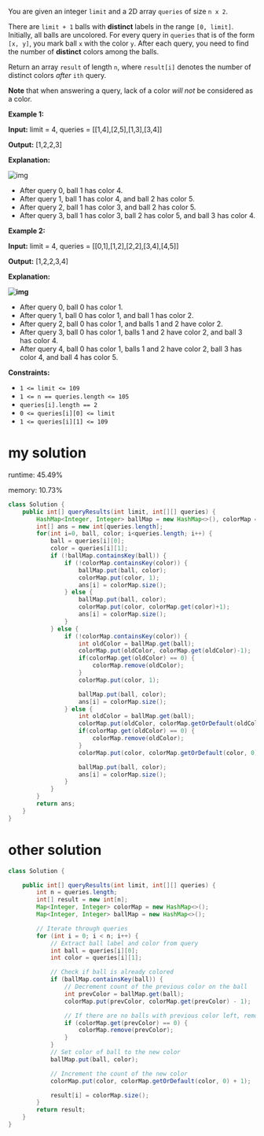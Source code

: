 You are given an integer `limit` and a 2D array `queries` of size `n x 2`.

There are `limit + 1` balls with **distinct** labels in the range `[0, limit]`. Initially, all balls are uncolored. For every query in `queries` that is of the form `[x, y]`, you mark ball `x` with the color `y`. After each query, you need to find the number of **distinct** colors among the balls.

Return an array `result` of length `n`, where `result[i]` denotes the number of distinct colors *after* `ith` query.

**Note** that when answering a query, lack of a color *will not* be considered as a color.

 

**Example 1:**

**Input:** limit = 4, queries = [[1,4],[2,5],[1,3],[3,4]]

**Output:** [1,2,2,3]

**Explanation:**

![img](https://assets.leetcode.com/uploads/2024/04/17/ezgifcom-crop.gif)

- After query 0, ball 1 has color 4.
- After query 1, ball 1 has color 4, and ball 2 has color 5.
- After query 2, ball 1 has color 3, and ball 2 has color 5.
- After query 3, ball 1 has color 3, ball 2 has color 5, and ball 3 has color 4.

**Example 2:**

**Input:** limit = 4, queries = [[0,1],[1,2],[2,2],[3,4],[4,5]]

**Output:** [1,2,2,3,4]

**Explanation:**

**![img](https://assets.leetcode.com/uploads/2024/04/17/ezgifcom-crop2.gif)**

- After query 0, ball 0 has color 1.
- After query 1, ball 0 has color 1, and ball 1 has color 2.
- After query 2, ball 0 has color 1, and balls 1 and 2 have color 2.
- After query 3, ball 0 has color 1, balls 1 and 2 have color 2, and ball 3 has color 4.
- After query 4, ball 0 has color 1, balls 1 and 2 have color 2, ball 3 has color 4, and ball 4 has color 5.

 

**Constraints:**

- `1 <= limit <= 109`
- `1 <= n == queries.length <= 105`
- `queries[i].length == 2`
- `0 <= queries[i][0] <= limit`
- `1 <= queries[i][1] <= 109`

# my solution

runtime: 45.49%

memory: 10.73%

```java
class Solution {
    public int[] queryResults(int limit, int[][] queries) {
        HashMap<Integer, Integer> ballMap = new HashMap<>(), colorMap = new HashMap<>();
        int[] ans = new int[queries.length];
        for(int i=0, ball, color; i<queries.length; i++) {
            ball = queries[i][0];
            color = queries[i][1];
            if (!ballMap.containsKey(ball)) {
                if (!colorMap.containsKey(color)) {
                    ballMap.put(ball, color);
                    colorMap.put(color, 1);
                    ans[i] = colorMap.size();
                } else {
                    ballMap.put(ball, color);
                    colorMap.put(color, colorMap.get(color)+1);
                    ans[i] = colorMap.size();
                }
            } else {
                if (!colorMap.containsKey(color)) {
                    int oldColor = ballMap.get(ball);
                    colorMap.put(oldColor, colorMap.get(oldColor)-1);
                    if(colorMap.get(oldColor) == 0) {
                        colorMap.remove(oldColor);
                    }
                    colorMap.put(color, 1);

                    ballMap.put(ball, color);
                    ans[i] = colorMap.size();
                } else {
                    int oldColor = ballMap.get(ball);                
                    colorMap.put(oldColor, colorMap.getOrDefault(oldColor, 0)-1);
                    if(colorMap.get(oldColor) == 0) {
                        colorMap.remove(oldColor);
                    }
                    colorMap.put(color, colorMap.getOrDefault(color, 0)+1);

                    ballMap.put(ball, color);
                    ans[i] = colorMap.size();
                }
            }
        }
        return ans;
    }
}
```

# other solution

```java
class Solution {

    public int[] queryResults(int limit, int[][] queries) {
        int n = queries.length;
        int[] result = new int[n];
        Map<Integer, Integer> colorMap = new HashMap<>();
        Map<Integer, Integer> ballMap = new HashMap<>();

        // Iterate through queries
        for (int i = 0; i < n; i++) {
            // Extract ball label and color from query
            int ball = queries[i][0];
            int color = queries[i][1];

            // Check if ball is already colored
            if (ballMap.containsKey(ball)) {
                // Decrement count of the previous color on the ball
                int prevColor = ballMap.get(ball);
                colorMap.put(prevColor, colorMap.get(prevColor) - 1);

                // If there are no balls with previous color left, remove color from color map
                if (colorMap.get(prevColor) == 0) {
                    colorMap.remove(prevColor);
                }
            }
            // Set color of ball to the new color
            ballMap.put(ball, color);

            // Increment the count of the new color
            colorMap.put(color, colorMap.getOrDefault(color, 0) + 1);

            result[i] = colorMap.size();
        }
        return result;
    }
}
```

